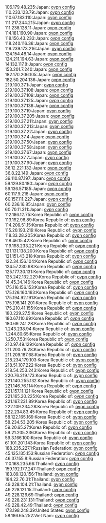 106.179.48.235:Japan: [ovpn config](vpn/106_179_48_235.ovpn)  
110.233.123.79:Japan: [ovpn config](vpn/110_233_123_79.ovpn)  
110.67.183.110:Japan: [ovpn config](vpn/110_67_183_110.ovpn)  
111.217.244.215:Japan: [ovpn config](vpn/111_217_244_215.ovpn)  
111.238.128.11:Japan: [ovpn config](vpn/111_238_128_11.ovpn)  
114.181.160.90:Japan: [ovpn config](vpn/114_181_160_90.ovpn)  
118.156.43.233:Japan: [ovpn config](vpn/118_156_43_233.ovpn)  
118.240.116.36:Japan: [ovpn config](vpn/118_240_116_36.ovpn)  
119.239.173.216:Japan: [ovpn config](vpn/119_239_173_216.ovpn)  
124.154.48.14:Japan: [ovpn config](vpn/124_154_48_14.ovpn)  
124.211.194.63:Japan: [ovpn config](vpn/124_211_194_63.ovpn)  
14.132.117.8:Japan: [ovpn config](vpn/14_132_117_8.ovpn)  
153.201.7.240:Japan: [ovpn config](vpn/153_201_7_240.ovpn)  
182.170.206.105:Japan: [ovpn config](vpn/182_170_206_105.ovpn)  
182.50.204.136:Japan: [ovpn config](vpn/182_50_204_136.ovpn)  
219.100.37.1:Japan: [ovpn config](vpn/219_100_37_1.ovpn)  
219.100.37.108:Japan: [ovpn config](vpn/219_100_37_108.ovpn)  
219.100.37.109:Japan: [ovpn config](vpn/219_100_37_109.ovpn)  
219.100.37.125:Japan: [ovpn config](vpn/219_100_37_125.ovpn)  
219.100.37.138:Japan: [ovpn config](vpn/219_100_37_138.ovpn)  
219.100.37.19:Japan: [ovpn config](vpn/219_100_37_19.ovpn)  
219.100.37.205:Japan: [ovpn config](vpn/219_100_37_205.ovpn)  
219.100.37.211:Japan: [ovpn config](vpn/219_100_37_211.ovpn)  
219.100.37.213:Japan: [ovpn config](vpn/219_100_37_213.ovpn)  
219.100.37.22:Japan: [ovpn config](vpn/219_100_37_22.ovpn)  
219.100.37.4:Japan: [ovpn config](vpn/219_100_37_4.ovpn)  
219.100.37.50:Japan: [ovpn config](vpn/219_100_37_50.ovpn)  
219.100.37.58:Japan: [ovpn config](vpn/219_100_37_58.ovpn)  
219.100.37.67:Japan: [ovpn config](vpn/219_100_37_67.ovpn)  
219.100.37.7:Japan: [ovpn config](vpn/219_100_37_7.ovpn)  
219.100.37.90:Japan: [ovpn config](vpn/219_100_37_90.ovpn)  
36.12.221.132:Japan: [ovpn config](vpn/36_12_221_132.ovpn)  
36.8.22.149:Japan: [ovpn config](vpn/36_8_22_149.ovpn)  
39.110.87.197:Japan: [ovpn config](vpn/39_110_87_197.ovpn)  
59.129.80.180:Japan: [ovpn config](vpn/59_129_80_180.ovpn)  
59.136.57.185:Japan: [ovpn config](vpn/59_136_57_185.ovpn)  
60.117.9.218:Japan: [ovpn config](vpn/60_117_9_218.ovpn)  
60.157.111.227:Japan: [ovpn config](vpn/60_157_111_227.ovpn)  
60.236.16.85:Japan: [ovpn config](vpn/60_236_16_85.ovpn)  
60.70.11.211:Japan: [ovpn config](vpn/60_70_11_211.ovpn)  
112.186.12.75:Korea Republic of: [ovpn config](vpn/112_186_12_75.ovpn)  
113.192.96.89:Korea Republic of: [ovpn config](vpn/113_192_96_89.ovpn)  
114.206.51.15:Korea Republic of: [ovpn config](vpn/114_206_51_15.ovpn)  
115.20.193.219:Korea Republic of: [ovpn config](vpn/115_20_193_219.ovpn)  
118.33.28.205:Korea Republic of: [ovpn config](vpn/118_33_28_205.ovpn)  
118.46.15.42:Korea Republic of: [ovpn config](vpn/118_46_15_42.ovpn)  
119.198.233.221:Korea Republic of: [ovpn config](vpn/119_198_233_221.ovpn)  
121.131.138.200:Korea Republic of: [ovpn config](vpn/121_131_138_200.ovpn)  
121.151.43.218:Korea Republic of: [ovpn config](vpn/121_151_43_218.ovpn)  
122.34.156.104:Korea Republic of: [ovpn config](vpn/122_34_156_104.ovpn)  
124.57.230.98:Korea Republic of: [ovpn config](vpn/124_57_230_98.ovpn)  
125.177.30.131:Korea Republic of: [ovpn config](vpn/125_177_30_131.ovpn)  
125.242.132.229:Korea Republic of: [ovpn config](vpn/125_242_132_229.ovpn)  
14.45.34.146:Korea Republic of: [ovpn config](vpn/14_45_34_146.ovpn)  
175.116.156.153:Korea Republic of: [ovpn config](vpn/175_116_156_153.ovpn)  
175.126.160.163:Korea Republic of: [ovpn config](vpn/175_126_160_163.ovpn)  
175.194.92.191:Korea Republic of: [ovpn config](vpn/175_194_92_191.ovpn)  
175.196.141.201:Korea Republic of: [ovpn config](vpn/175_196_141_201.ovpn)  
175.210.41.155:Korea Republic of: [ovpn config](vpn/175_210_41_155.ovpn)  
180.229.27.5:Korea Republic of: [ovpn config](vpn/180_229_27_5.ovpn)  
180.67.110.69:Korea Republic of: [ovpn config](vpn/180_67_110_69.ovpn)  
180.69.241.28:Korea Republic of: [ovpn config](vpn/180_69_241_28.ovpn)  
1.243.238.94:Korea Republic of: [ovpn config](vpn/1_243_238_94.ovpn)  
1.244.80.65:Korea Republic of: [ovpn config](vpn/1_244_80_65.ovpn)  
1.250.7.53:Korea Republic of: [ovpn config](vpn/1_250_7_53.ovpn)  
210.97.49.129:Korea Republic of: [ovpn config](vpn/210_97_49_129.ovpn)  
211.200.76.28:Korea Republic of: [ovpn config](vpn/211_200_76_28.ovpn)  
211.209.187.68:Korea Republic of: [ovpn config](vpn/211_209_187_68.ovpn)  
218.234.179.103:Korea Republic of: [ovpn config](vpn/218_234_179_103.ovpn)  
218.51.107.222:Korea Republic of: [ovpn config](vpn/218_51_107_222.ovpn)  
218.54.253.243:Korea Republic of: [ovpn config](vpn/218_54_253_243.ovpn)  
220.76.219.173:Korea Republic of: [ovpn config](vpn/220_76_219_173.ovpn)  
221.140.255.132:Korea Republic of: [ovpn config](vpn/221_140_255_132.ovpn)  
221.146.76.114:Korea Republic of: [ovpn config](vpn/221_146_76_114.ovpn)  
221.157.11.121:Korea Republic of: [ovpn config](vpn/221_157_11_121.ovpn)  
221.165.20.225:Korea Republic of: [ovpn config](vpn/221_165_20_225.ovpn)  
221.167.231.89:Korea Republic of: [ovpn config](vpn/221_167_231_89.ovpn)  
222.109.234.28:Korea Republic of: [ovpn config](vpn/222_109_234_28.ovpn)  
222.234.83.45:Korea Republic of: [ovpn config](vpn/222_234_83_45.ovpn)  
58.122.165.169:Korea Republic of: [ovpn config](vpn/58_122_165_169.ovpn)  
58.234.53.205:Korea Republic of: [ovpn config](vpn/58_234_53_205.ovpn)  
59.20.65.27:Korea Republic of: [ovpn config](vpn/59_20_65_27.ovpn)  
59.21.205.236:Korea Republic of: [ovpn config](vpn/59_21_205_236.ovpn)  
59.3.166.100:Korea Republic of: [ovpn config](vpn/59_3_166_100.ovpn)  
61.101.201.143:Korea Republic of: [ovpn config](vpn/61_101_201_143.ovpn)  
188.235.227.1:Russian Federation: [ovpn config](vpn/188_235_227_1.ovpn)  
45.135.135.153:Russian Federation: [ovpn config](vpn/45_135_135_153.ovpn)  
46.37.155.8:Russian Federation: [ovpn config](vpn/46_37_155_8.ovpn)  
110.168.235.66:Thailand: [ovpn config](vpn/110_168_235_66.ovpn)  
159.192.177.247:Thailand: [ovpn config](vpn/159_192_177_247.ovpn)  
183.89.120.156:Thailand: [ovpn config](vpn/183_89_120_156.ovpn)  
184.22.76.31:Thailand: [ovpn config](vpn/184_22_76_31.ovpn)  
49.228.104.21:Thailand: [ovpn config](vpn/49_228_104_21.ovpn)  
49.228.121.15:Thailand: [ovpn config](vpn/49_228_121_15.ovpn)  
49.228.126.69:Thailand: [ovpn config](vpn/49_228_126_69.ovpn)  
49.228.231.131:Thailand: [ovpn config](vpn/49_228_231_131.ovpn)  
49.228.42.49:Thailand: [ovpn config](vpn/49_228_42_49.ovpn)  
173.198.248.39:United States: [ovpn config](vpn/173_198_248_39.ovpn)  
58.186.65.252:Viet Nam: [ovpn config](vpn/58_186_65_252.ovpn)  
